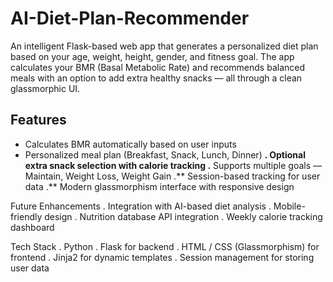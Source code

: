 # AI-Diet-Plan-Recommender
An intelligent Flask-based web app that generates a personalized diet plan based on your age, weight, height, gender, and fitness goal. The app calculates your BMR (Basal Metabolic Rate) and recommends balanced meals with an option to add extra healthy snacks — all through a clean glassmorphic UI.

## Features
 - Calculates BMR automatically based on user inputs
 - Personalized meal plan (Breakfast, Snack, Lunch, Dinner)
 **. Optional extra snack selection with calorie tracking
 .** Supports multiple goals — Maintain, Weight Loss, Weight Gain
 .** Session-based tracking for user data
 .** Modern glassmorphism interface with responsive design
 
Future Enhancements
 . Integration with AI-based diet analysis
 . Mobile-friendly design
 . Nutrition database API integration
 . Weekly calorie tracking dashboard
 
Tech Stack
 . Python
 . Flask for backend
 . HTML / CSS (Glassmorphism) for frontend
 . Jinja2 for dynamic templates
 . Session management for storing user data
